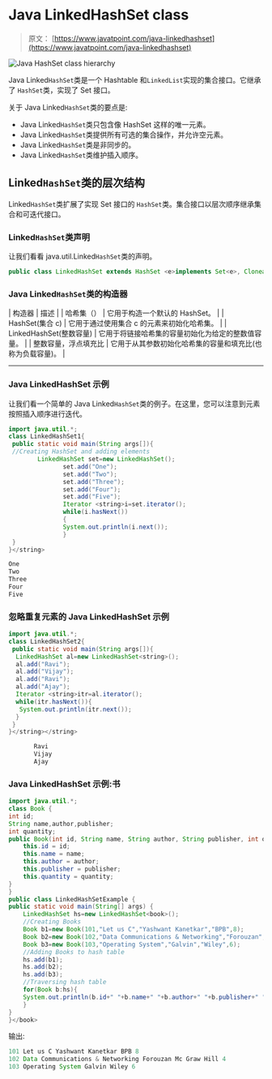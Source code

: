 # Java LinkedHashSet class

> 原文： [https://www.javatpoint.com/java-linkedhashset](https://www.javatpoint.com/java-linkedhashset)

![Java HashSet class hierarchy](../img/49b0ece9d1205ac9628836812e94a35a.png)

Java Linked`HashSet`类是一个 Hashtable 和`LinkedList`实现的集合接口。它继承了 `HashSet`类，实现了 Set 接口。

关于 Java Linked`HashSet`类的要点是:

*   Java Linked`HashSet`类只包含像 HashSet 这样的唯一元素。
*   Java Linked`HashSet`类提供所有可选的集合操作，并允许空元素。
*   Java Linked`HashSet`类是非同步的。
*   Java Linked`HashSet`类维护插入顺序。

## Linked`HashSet`类的层次结构

Linked`HashSet`类扩展了实现 Set 接口的 `HashSet`类。集合接口以层次顺序继承集合和可迭代接口。

### Linked`HashSet`类声明

让我们看看 java.util.Linked`HashSet`类的声明。

```java
public class LinkedHashSet extends HashSet <e>implements Set<e>, Cloneable, Serializable</e></e> 
```

### Java Linked`HashSet`类的构造器

| 构造器 | 描述 |
| 哈希集（） | 它用于构造一个默认的 HashSet。 |
| HashSet(集合 c) | 它用于通过使用集合 c 的元素来初始化哈希集。 |
| LinkedHashSet(整数容量) | 它用于将链接哈希集的容量初始化为给定的整数值容量。 |
| 整数容量，浮点填充比 | 它用于从其参数初始化哈希集的容量和填充比(也称为负载容量)。 |

* * *

### Java LinkedHashSet 示例

让我们看一个简单的 Java Linked`HashSet`类的例子。在这里，您可以注意到元素按照插入顺序进行迭代。

```java
import java.util.*;
class LinkedHashSet1{
 public static void main(String args[]){
 //Creating HashSet and adding elements
	    LinkedHashSet set=new LinkedHashSet();
			   set.add("One");  
			   set.add("Two");  
			   set.add("Three"); 
			   set.add("Four");
			   set.add("Five");
			   Iterator <string>i=set.iterator();
			   while(i.hasNext())
			   {
			   System.out.println(i.next());
			   }
 }
}</string> 
```

```java
One
Two
Three
Four
Five

```

### 忽略重复元素的 Java LinkedHashSet 示例

```java
import java.util.*;
class LinkedHashSet2{
 public static void main(String args[]){
  LinkedHashSet al=new LinkedHashSet<string>();
  al.add("Ravi");
  al.add("Vijay");
  al.add("Ravi");
  al.add("Ajay");
  Iterator <string>itr=al.iterator();
  while(itr.hasNext()){
   System.out.println(itr.next());
  }
 }
}</string></string> 
```

```java
       Ravi
       Vijay
       Ajay

```

### Java LinkedHashSet 示例:书

```java
import java.util.*;
class Book {
int id;
String name,author,publisher;
int quantity;
public Book(int id, String name, String author, String publisher, int quantity) {
	this.id = id;
	this.name = name;
	this.author = author;
	this.publisher = publisher;
	this.quantity = quantity;
}
}
public class LinkedHashSetExample {
public static void main(String[] args) {
	LinkedHashSet hs=new LinkedHashSet<book>();
	//Creating Books
	Book b1=new Book(101,"Let us C","Yashwant Kanetkar","BPB",8);
	Book b2=new Book(102,"Data Communications & Networking","Forouzan","Mc Graw Hill",4);
	Book b3=new Book(103,"Operating System","Galvin","Wiley",6);
	//Adding Books to hash table
	hs.add(b1);
	hs.add(b2);
	hs.add(b3);
	//Traversing hash table
	for(Book b:hs){
	System.out.println(b.id+" "+b.name+" "+b.author+" "+b.publisher+" "+b.quantity);
	}
}
}</book> 
```

输出:

```java
101 Let us C Yashwant Kanetkar BPB 8
102 Data Communications & Networking Forouzan Mc Graw Hill 4
103 Operating System Galvin Wiley 6

```